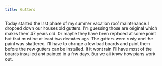 ```yaml
---
title: Gutters
---
```


Today started the last phase of my summer vacation roof maintenance. I dropped down our houses old gutters. I'm guessing those are original which makes them 47 years old. Or maybe they have been replaced at some point but that must be at least two decades ago. The gutters were rusty and the paint was shattered. I'll have to change a few bad boards and paint them before the new gutters can be installed. If it wont rain I'll have most of the boards installed and painted in a few days. But we all know how plans work out.